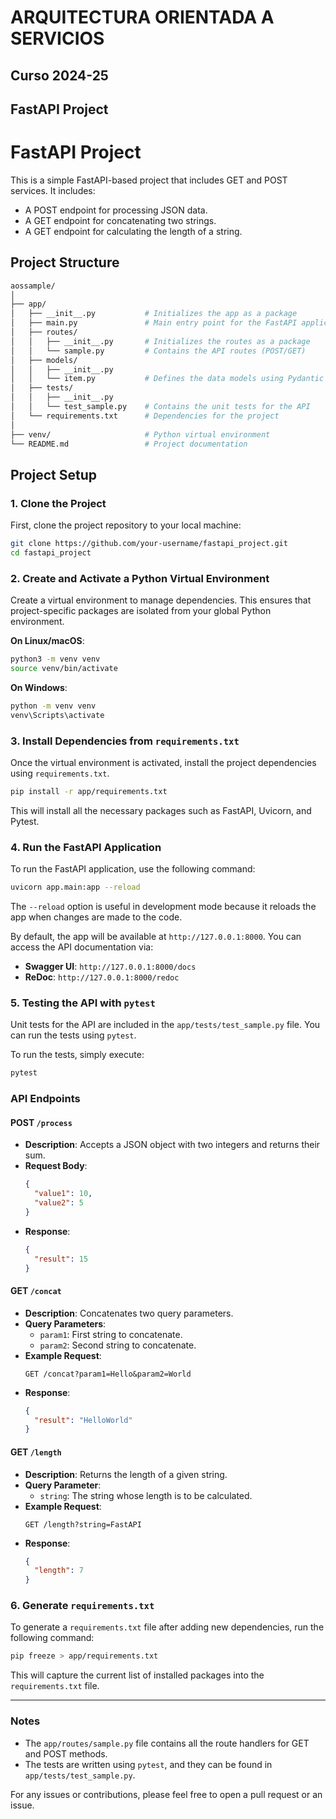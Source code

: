 # ARQUITECTURA ORIENTADA A SERVICIOS 
## Curso 2024-25 
## FastAPI Project


# FastAPI Project

This is a simple FastAPI-based project that includes GET and POST services. It includes:
- A POST endpoint for processing JSON data.
- A GET endpoint for concatenating two strings.
- A GET endpoint for calculating the length of a string.

## Project Structure

```bash
aossample/
│
├── app/
│   ├── __init__.py           # Initializes the app as a package
│   ├── main.py               # Main entry point for the FastAPI application
│   ├── routes/
│   │   ├── __init__.py       # Initializes the routes as a package
│   │   └── sample.py         # Contains the API routes (POST/GET)
│   ├── models/
│   │   ├── __init__.py       
│   │   └── item.py           # Defines the data models using Pydantic
│   ├── tests/
│   │   ├── __init__.py       
│   │   └── test_sample.py    # Contains the unit tests for the API
│   └── requirements.txt      # Dependencies for the project
│
├── venv/                     # Python virtual environment
└── README.md                 # Project documentation
```

## Project Setup

### 1. **Clone the Project**

First, clone the project repository to your local machine:

```bash
git clone https://github.com/your-username/fastapi_project.git
cd fastapi_project
```

### 2. **Create and Activate a Python Virtual Environment**

Create a virtual environment to manage dependencies. This ensures that project-specific packages are isolated from your global Python environment.

**On Linux/macOS**:
```bash
python3 -m venv venv
source venv/bin/activate
```

**On Windows**:
```bash
python -m venv venv
venv\Scripts\activate
```

### 3. **Install Dependencies from `requirements.txt`**

Once the virtual environment is activated, install the project dependencies using `requirements.txt`.

```bash
pip install -r app/requirements.txt
```

This will install all the necessary packages such as FastAPI, Uvicorn, and Pytest.

### 4. **Run the FastAPI Application**

To run the FastAPI application, use the following command:

```bash
uvicorn app.main:app --reload
```

The `--reload` option is useful in development mode because it reloads the app when changes are made to the code.

By default, the app will be available at `http://127.0.0.1:8000`. You can access the API documentation via:
- **Swagger UI**: `http://127.0.0.1:8000/docs`
- **ReDoc**: `http://127.0.0.1:8000/redoc`

### 5. **Testing the API with `pytest`**

Unit tests for the API are included in the `app/tests/test_sample.py` file. You can run the tests using `pytest`.

To run the tests, simply execute:

```bash
pytest
```

### API Endpoints

#### POST `/process`
- **Description**: Accepts a JSON object with two integers and returns their sum.
- **Request Body**:
  ```json
  {
    "value1": 10,
    "value2": 5
  }
  ```
- **Response**:
  ```json
  {
    "result": 15
  }
  ```

#### GET `/concat`
- **Description**: Concatenates two query parameters.
- **Query Parameters**:
  - `param1`: First string to concatenate.
  - `param2`: Second string to concatenate.
- **Example Request**:
  ```
  GET /concat?param1=Hello&param2=World
  ```
- **Response**:
  ```json
  {
    "result": "HelloWorld"
  }
  ```

#### GET `/length`
- **Description**: Returns the length of a given string.
- **Query Parameter**:
  - `string`: The string whose length is to be calculated.
- **Example Request**:
  ```
  GET /length?string=FastAPI
  ```
- **Response**:
  ```json
  {
    "length": 7
  }
  ```

### 6. **Generate `requirements.txt`**

To generate a `requirements.txt` file after adding new dependencies, run the following command:

```bash
pip freeze > app/requirements.txt
```

This will capture the current list of installed packages into the `requirements.txt` file.

---

### Notes

- The `app/routes/sample.py` file contains all the route handlers for GET and POST methods.
- The tests are written using `pytest`, and they can be found in `app/tests/test_sample.py`.

For any issues or contributions, please feel free to open a pull request or an issue.